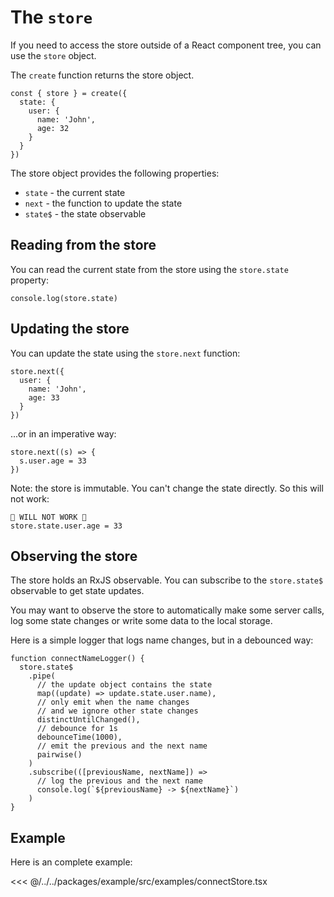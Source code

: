 # The `store`

If you need to access the store outside of a React
component tree, you can use the `store` object.

The `create` function returns the store object.

```tsx
const { store } = create({
  state: {
    user: {
      name: 'John',
      age: 32
    }
  }
})
```

The store object provides the following properties:

- `state` - the current state
- `next` - the function to update the state
- `state$` - the state observable

## Reading from the store

You can read the current state from the store using the `store.state` property:

```tsx
console.log(store.state)
```

## Updating the store

You can update the state using the `store.next` function:

```tsx
store.next({
  user: {
    name: 'John',
    age: 33
  }
})
```

...or in an imperative way:

```tsx
store.next((s) => {
  s.user.age = 33
})
```

Note: the store is immutable. You can't change the state directly. So this will not work:

```tsx
🚨 WILL NOT WORK 🚨
store.state.user.age = 33
```

## Observing the store

The store holds an RxJS observable. You can subscribe to the `store.state$` observable to get state updates.

You may want to observe the store to automatically make some server calls, log some state changes or write
some data to the local storage.

Here is a simple logger that logs name changes, but in a debounced way:

```tsx
function connectNameLogger() {
  store.state$
    .pipe(
      // the update object contains the state
      map((update) => update.state.user.name),
      // only emit when the name changes
      // and we ignore other state changes
      distinctUntilChanged(),
      // debounce for 1s
      debounceTime(1000),
      // emit the previous and the next name
      pairwise()
    )
    .subscribe(([previousName, nextName]) =>
      // log the previous and the next name
      console.log(`${previousName} -> ${nextName}`)
    )
}
```

## Example

Here is an complete example:

<<< @/../../packages/example/src/examples/connectStore.tsx
